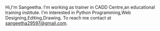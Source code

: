 Hi,I'm Sangeetha.
I'm working as trainer in CADD Centre,an educational training institute.
I'm interested in Python Programming,Web Designing,Editing,Drawing.
To reach me contact at sangeetha29597@gmail.com.
